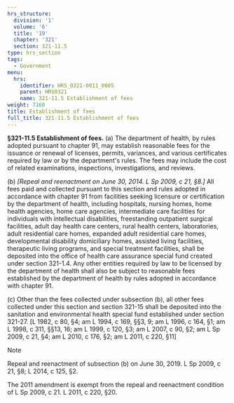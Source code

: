 ```yaml
---
hrs_structure:
  division: '1'
  volume: '6'
  title: '19'
  chapter: '321'
  section: 321-11.5
type: hrs_section
tags:
  - Government
menu:
  hrs:
    identifier: HRS_0321-0011_0005
    parent: HRS0321
    name: 321-11.5 Establishment of fees
weight: 7160
title: Establishment of fees
full_title: 321-11.5 Establishment of fees
---
```

**§321-11.5 Establishment of fees.** (a) The department of health, by rules adopted pursuant to chapter 91, may establish reasonable fees for the issuance or renewal of licenses, permits, variances, and various certificates required by law or by the department's rules. The fees may include the cost of related examinations, inspections, investigations, and reviews.

(b) _[Repeal and reenactment on June 30, 2014\. L Sp 2009, c 21, §8.]_ All fees paid and collected pursuant to this section and rules adopted in accordance with chapter 91 from facilities seeking licensure or certification by the department of health, including hospitals, nursing homes, home health agencies, home care agencies, intermediate care facilities for individuals with intellectual disabilities, freestanding outpatient surgical facilities, adult day health care centers, rural health centers, laboratories, adult residential care homes, expanded adult residential care homes, developmental disability domiciliary homes, assisted living facilities, therapeutic living programs, and special treatment facilities, shall be deposited into the office of health care assurance special fund created under section 321-1.4\. Any other entities required by law to be licensed by the department of health shall also be subject to reasonable fees established by the department of health by rules adopted in accordance with chapter 91.

(c) Other than the fees collected under subsection (b), all other fees collected under this section and section 321-15 shall be deposited into the sanitation and environmental health special fund established under section 321-27\. [L 1982, c 80, §4; am L 1994, c 169, §§3, 9; am L 1996, c 164, §1; am L 1998, c 311, §§13, 16; am L 1999, c 120, §3; am L 2007, c 90, §2; am L Sp 2009, c 21, §4; am L 2010, c 176, §2; am L 2011, c 220, §11]

Note

Repeal and reenactment of subsection (b) on June 30, 2019\. L Sp 2009, c 21, §8; L 2014, c 125, §2.

The 2011 amendment is exempt from the repeal and reenactment condition of L Sp 2009, c 21\. L 2011, c 220, §20.